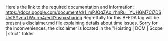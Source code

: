 Here's the link to the required documentation and information: https://docs.google.com/document/d/1_mPJQqZAx_rhnRu__YUHGM7Ci7DSUvtSYvnuTWxirm4/edit?usp=sharing
Regretfully for this BFEDA tag will be present a disclaimer.md file explaining details about time issues. Sorry for the inconveniences,
the disclaimer is located in the "Hoisting | DOM | Scope | strict" folder
